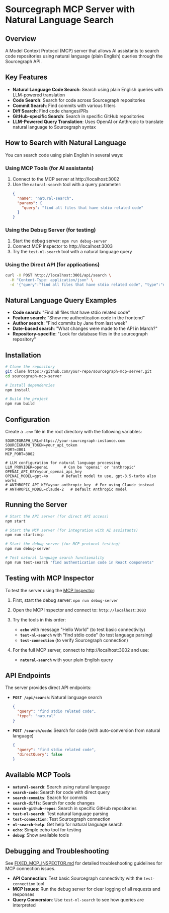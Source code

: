 # Sourcegraph MCP Server with Natural Language Search

## Overview

A Model Context Protocol (MCP) server that allows AI assistants to search code repositories using natural language (plain English) queries through the Sourcegraph API.

## Key Features

- **Natural Language Code Search**: Search using plain English queries with LLM-powered translation
- **Code Search**: Search for code across Sourcegraph repositories
- **Commit Search**: Find commits with various filters
- **Diff Search**: Find code changes/PRs
- **GitHub-specific Search**: Search in specific GitHub repositories
- **LLM-Powered Query Translation**: Uses OpenAI or Anthropic to translate natural language to Sourcegraph syntax

## How to Search with Natural Language

You can search code using plain English in several ways:

### Using MCP Tools (for AI assistants)

1. Connect to the MCP server at http://localhost:3002
2. Use the `natural-search` tool with a query parameter:
   ```json
   {
     "name": "natural-search",
     "params": {
       "query": "find all files that have stdio related code"
     }
   }
   ```

### Using the Debug Server (for testing)

1. Start the debug server: `npm run debug-server`
2. Connect MCP Inspector to http://localhost:3003
3. Try the `test-nl-search` tool with a natural language query

### Using the Direct API (for applications)

```bash
curl -X POST http://localhost:3001/api/search \
  -H "Content-Type: application/json" \
  -d '{"query":"find all files that have stdio related code", "type":"natural"}'
```

## Natural Language Query Examples

- **Code search**: "Find all files that have stdio related code"
- **Feature search**: "Show me authentication code in the frontend"
- **Author search**: "Find commits by Jane from last week"
- **Date-based search**: "What changes were made to the API in March?"
- **Repository-specific**: "Look for database files in the sourcegraph repository"

## Installation

```bash
# Clone the repository
git clone https://github.com/your-repo/sourcegraph-mcp-server.git
cd sourcegraph-mcp-server

# Install dependencies
npm install

# Build the project
npm run build
```

## Configuration

Create a `.env` file in the root directory with the following variables:

```
SOURCEGRAPH_URL=https://your-sourcegraph-instance.com
SOURCEGRAPH_TOKEN=your_api_token
PORT=3001
MCP_PORT=3002

# LLM configuration for natural language processing
LLM_PROVIDER=openai       # Can be 'openai' or 'anthropic'
OPENAI_API_KEY=your_openai_api_key
OPENAI_MODEL=gpt-4o      # Default model to use, gpt-3.5-turbo also works
# ANTHROPIC_API_KEY=your_anthropic_key  # For using Claude instead
# ANTHROPIC_MODEL=claude-2   # Default Anthropic model
```

## Running the Server

```bash
# Start the API server (for direct API access)
npm start

# Start the MCP server (for integration with AI assistants)
npm run start:mcp

# Start the debug server (for MCP protocol testing)
npm run debug-server

# Test natural language search functionality
npm run test-search "find authentication code in React components"
```

## Testing with MCP Inspector

To test the server using the [MCP Inspector](https://github.com/anthropics/mcp-inspector/):

1. First, start the debug server: `npm run debug-server`
2. Open the MCP Inspector and connect to: `http://localhost:3003`
3. Try the tools in this order:

   * **`echo`** with message "Hello World" (to test basic connectivity)
   * **`test-nl-search`** with "find stdio code" (to test language parsing)
   * **`test-connection`** (to verify Sourcegraph connection)

4. For the full MCP server, connect to http://localhost:3002 and use:
   * **`natural-search`** with your plain English query

## API Endpoints

The server provides direct API endpoints:

- **`POST /api/search`**: Natural language search
  ```json
  {
    "query": "find stdio related code",
    "type": "natural"
  }
  ```

- **`POST /search/code`**: Search for code (with auto-conversion from natural language)
  ```json
  {
    "query": "find stdio related code",
    "directQuery": false
  }
  ```

## Available MCP Tools

- **`natural-search`**: Search using natural language
- **`search-code`**: Search for code with direct query
- **`search-commits`**: Search for commits
- **`search-diffs`**: Search for code changes
- **`search-github-repos`**: Search in specific GitHub repositories
- **`test-nl-search`**: Test natural language parsing
- **`test-connection`**: Test Sourcegraph connection
- **`nl-search-help`**: Get help for natural language search
- **`echo`**: Simple echo tool for testing
- **`debug`**: Show available tools

## Debugging and Troubleshooting

See [FIXED_MCP_INSPECTOR.md](./FIXED_MCP_INSPECTOR.md) for detailed troubleshooting guidelines for MCP connection issues.

- **API Connection**: Test basic Sourcegraph connectivity with the `test-connection` tool
- **MCP Issues**: Run the debug server for clear logging of all requests and responses
- **Query Conversion**: Use `test-nl-search` to see how queries are interpreted